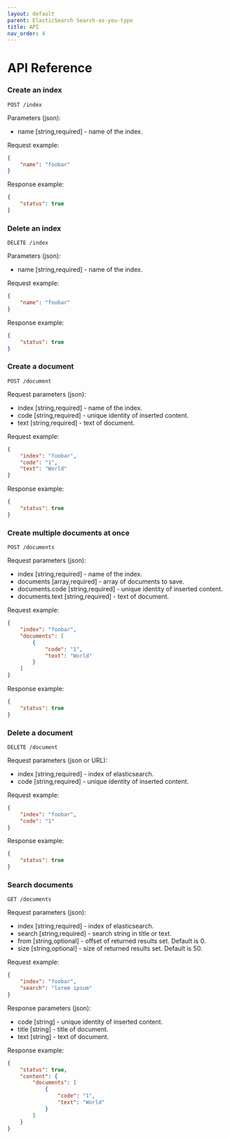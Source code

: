 ```yaml
---
layout: default
parent: ElasticSearch Search-as-you-type
title: API
nav_order: 4
---
```


API Reference
=============

### Create an index

`POST /index`

Parameters (json):
- name [string,required] - name of the index.

Request example:

```json
{
    "name": "foobar"
}
```

Response example:

```json
{
    "status": true
}
```

### Delete an index

`DELETE /index`

Parameters (json):
- name [string,required] - name of the index.

Request example:

```json
{
    "name": "foobar"
}
```

Response example:

```json
{
    "status": true
}
```

### Create a document

`POST /document`

Request parameters (json):
- index [string,required] - name of the index.
- code [string,required] - unique identity of inserted content.
- text [string,required] - text of document.

Request example:

```json
{
    "index": "foobar",
    "code": "1",
    "text": "World"
}
```

Response example:

```json
{
    "status": true
}
```

### Create multiple documents at once

`POST /documents`

Request parameters (json):
- index [string,required] - name of the index.
- documents [array,required] - array of documents to save.
- documents.code [string,required] - unique identity of inserted content.
- documents.text [string,required] - text of document.

Request example:

```json
{
    "index": "foobar",
    "documents": [
        {
            "code": "1",
            "text": "World"
        }
    ]
}
```

Response example:

```json
{
    "status": true
}
```

### Delete a document

`DELETE /document`

Request parameters (json or URL):
- index [string,required] - index of elasticsearch.
- code [string,required] - unique identity of inserted content.

Request example:

```json
{
    "index": "foobar",
    "code": "1"
}
```

Response example:

```json
{
    "status": true
}
```

### Search documents

`GET /documents`

Request parameters (json):
- index [string,required] - index of elasticsearch.
- search [string,required] - search string in title or text.
- from [string,optional] - offset of returned results set. Default is 0.
- size [string,optional] - size of returned results set. Default is 50.

Request example:

```json
{
    "index": "foobar",
    "search": "lorem ipsum"
}
```

Response parameters (json):
- code [string] - unique identity of inserted content.
- title [string] - title of document.
- text [string] - text of document.

Response example:

```json
{
    "status": true,
    "content": {
        "documents": [
            {
                "code": "1",
                "text": "World"
            }
        ]
    }
}
```